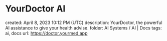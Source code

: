 # YourDoctor AI

created: April 8, 2023 10:12 PM (UTC)
description: YourDoctor, the powerful AI assistance to give your health advise.
folder: AI Systems / AI | Docs
tags: ai, docs
url: https://doctor.yourmed.app